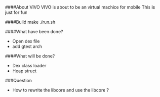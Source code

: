 ####About VIVO 
VIVO is about to be an virtual machice for mobile
This is just for fun

####Build
    make
    ./run.sh

####What have been done?

 - Open dex file
 - add gtest arch 

####What will be done?

 - Dex class loader
 - Heap struct

###Question
 - How to rewrite the libcore and use the libcore ?
